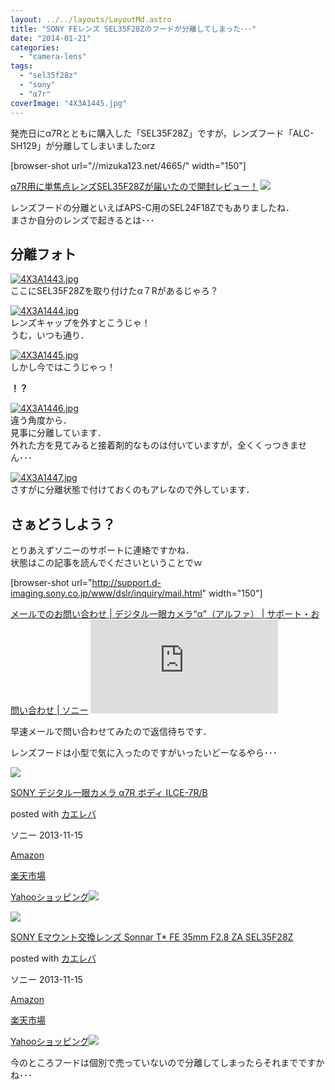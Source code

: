 ```yaml
---
layout: ../../layouts/LayoutMd.astro
title: "SONY FEレンズ SEL35F28Zのフードが分離してしまった･･･"
date: "2014-01-21"
categories: 
  - "camera-lens"
tags: 
  - "sel35f28z"
  - "sony"
  - "α7r"
coverImage: "4X3A1445.jpg"
---
```


発売日にα7Rとともに購入した「SEL35F28Z」ですが，レンズフード「ALC-SH129」が分離してしまいましたorz

\[browser-shot url="//mizuka123.net/4665/" width="150"\]

[α7R用に単焦点レンズSEL35F28Zが届いたので開封レビュー！](//mizuka123.net/4665/) [![](http://b.hatena.ne.jp/entry/image///mizuka123.net/4665/)](http://b.hatena.ne.jp/entry///mizuka123.net/4665/)

レンズフードの分離といえばAPS-C用のSEL24F18Zでもありましたね．  
まさか自分のレンズで起きるとは･･･

## 分離フォト

[![4X3A1443.jpg](images/12068616456_d22f4c0e05_b.jpg)](http://www.flickr.com/photos/67522130@N08/12068616456/ "4X3A1443.jpg")  
ここにSEL35F28Zを取り付けたα７Rがあるじゃろ？

[![4X3A1444.jpg](images/12068619876_828a76188e_b.jpg)](http://www.flickr.com/photos/67522130@N08/12068619876/ "4X3A1444.jpg")  
レンズキャップを外すとこうじゃ！  
うむ，いつも通り．

[![4X3A1445.jpg](images/12068622786_5284a96e9b_b.jpg)](http://www.flickr.com/photos/67522130@N08/12068622786/ "4X3A1445.jpg")  
しかし今ではこうじゃっ！

**！？**

[![4X3A1446.jpg](images/12067995325_018548382f_b.jpg)](http://www.flickr.com/photos/67522130@N08/12067995325/ "4X3A1446.jpg")  
違う角度から．  
見事に分離しています．  
外れた方を見てみると接着剤的なものは付いていますが，全くくっつきません･･･

[![4X3A1447.jpg](images/12068293913_075b681e8e_b.jpg)](http://www.flickr.com/photos/67522130@N08/12068293913/ "4X3A1447.jpg")  
さすがに分離状態で付けておくのもアレなので外しています．

## さぁどうしよう？

とりあえずソニーのサポートに連絡ですかね．  
状態はこの記事を読んでくださいということでｗ

\[browser-shot url="http://support.d-imaging.sony.co.jp/www/dslr/inquiry/mail.html" width="150"\]

[メールでのお問い合わせ | デジタル一眼カメラ“α”（アルファ） | サポート・お問い合わせ | ソニー](http://support.d-imaging.sony.co.jp/www/dslr/inquiry/mail.html) [![](http://b.hatena.ne.jp/entry/image/http://support.d-imaging.sony.co.jp/www/dslr/inquiry/mail.html)](http://b.hatena.ne.jp/entry/http://support.d-imaging.sony.co.jp/www/dslr/inquiry/mail.html)

早速メールで問い合わせてみたので返信待ちです．

レンズフードは小型で気に入ったのですがいったいどーなるやら･･･

[![](images/41SSfTbp1CL._SL160_.jpg)](https://www.amazon.co.jp/exec/obidos/ASIN/B00FXKLN58/mizuka123-22/ref=nosim/)

[SONY デジタル一眼カメラ α7R ボディ ILCE-7R/B](https://www.amazon.co.jp/exec/obidos/ASIN/B00FXKLN58/mizuka123-22/ref=nosim/)

posted with [カエレバ](http://kaereba.com)

ソニー 2013-11-15

[Amazon](http://www.amazon.co.jp/gp/search?keywords=ILCE-7R%2FB&__mk_ja_JP=%83J%83%5E%83J%83i&tag=mizuka123-22 "アマゾン")

[楽天市場](http://hb.afl.rakuten.co.jp/hgc/032b53ee.4b34c5ee.0f4a541e.f440145e/?pc=http%3A%2F%2Fsearch.rakuten.co.jp%2Fsearch%2Fmall%2FILCE-7R%252FB%2F-%2Ff.1-p.1-s.1-sf.0-st.A-v.2%3Fx%3D0%26scid%3Daf_ich_link_urltxt%26m%3Dhttp%3A%2F%2Fm.rakuten.co.jp%2F "楽天市場")

[Yahooショッピング![](//ad.jp.ap.valuecommerce.com/servlet/gifbanner?sid=3066752&pid=881990642)](//ck.jp.ap.valuecommerce.com/servlet/referral?sid=3066752&pid=881990642&vc_url=http%3A%2F%2Fshopping.search.yahoo.co.jp%2Fsearch%3FuIv%3Don%26ei%3DUTF-8%26tab_ex%3Dcommerce%26slider%3D0%26va%3DILCE-7R%252FB "Yahooショッピング")

[![](images/31MYD9sNrBL._SL160_.jpg)](https://www.amazon.co.jp/exec/obidos/ASIN/B00FXKLQWI/mizuka123-22/ref=nosim/)

[SONY Eマウント交換レンズ Sonnar T\* FE 35mm F2.8 ZA SEL35F28Z](https://www.amazon.co.jp/exec/obidos/ASIN/B00FXKLQWI/mizuka123-22/ref=nosim/)

posted with [カエレバ](http://kaereba.com)

ソニー 2013-11-15

[Amazon](http://www.amazon.co.jp/gp/search?keywords=F2.8%20SEL35F28Z&__mk_ja_JP=%83J%83%5E%83J%83i&tag=mizuka123-22 "アマゾン")

[楽天市場](http://hb.afl.rakuten.co.jp/hgc/032b53ee.4b34c5ee.0f4a541e.f440145e/?pc=http%3A%2F%2Fsearch.rakuten.co.jp%2Fsearch%2Fmall%2FF2.8%2520SEL35F28Z%2F-%2Ff.1-p.1-s.1-sf.0-st.A-v.2%3Fx%3D0%26scid%3Daf_ich_link_urltxt%26m%3Dhttp%3A%2F%2Fm.rakuten.co.jp%2F "楽天市場")

[Yahooショッピング![](//ad.jp.ap.valuecommerce.com/servlet/gifbanner?sid=3066752&pid=881990642)](//ck.jp.ap.valuecommerce.com/servlet/referral?sid=3066752&pid=881990642&vc_url=http%3A%2F%2Fshopping.search.yahoo.co.jp%2Fsearch%3FuIv%3Don%26ei%3DUTF-8%26tab_ex%3Dcommerce%26slider%3D0%26va%3DF2.8%2520SEL35F28Z "Yahooショッピング")

今のところフードは個別で売っていないので分離してしまったらそれまでですかね･･･
